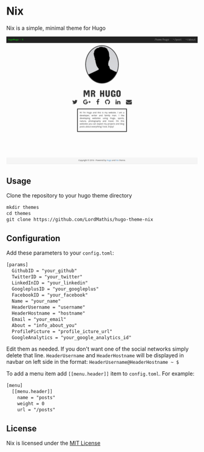 # Nix

Nix is a simple, minimal theme for Hugo

![Hugo Theme Nix](https://raw.githubusercontent.com/LordMathis/hugo-theme-nix/master/images/screenshot.png)

## Usage

Clone the repository to your hugo theme directory

```
mkdir themes
cd themes
git clone https://github.com/LordMathis/hugo-theme-nix
```

## Configuration

Add these parameters to your `config.toml`:

```
[params]
  GithubID = "your_github"
  TwitterID = "your_twitter"
  LinkedInID = "your_linkedin"
  GoogleplusID = "your_googleplus"
  FacebookID = "your_facebook"
  Name = "your_name"
  HeaderUsername = "username"
  HeaderHostname = "hostname"
  Email = "your_email"
  About = "info_about_you"
  ProfilePicture = "profile_icture_url"
  GoogleAnalytics = "your_google_analytics_id"
```

Edit them as needed. If you don't want one of the social networks simply delete that line. `HeaderUsername` and `HeaderHostname` will be displayed in navbar on left side in the format: `HeaderUsername@HeaderHostname ~ $`

To add a menu item add `[[menu.header]]` item to `config.toml`. For example:

```
[menu]
  [[menu.header]]
    name = "posts"
    weight = 0
    url = "/posts"
```

## License

Nix is licensed under the [MIT License](LICENSE.md) 
